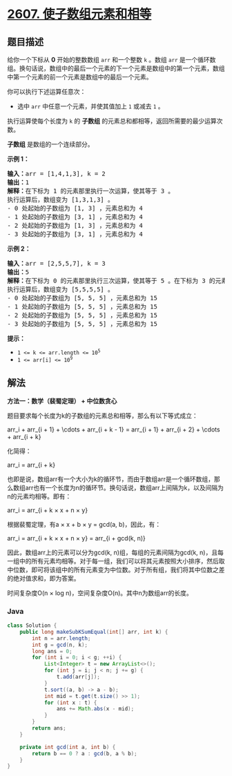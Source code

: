 # [2607. 使子数组元素和相等](https://leetcode.cn/problems/make-k-subarray-sums-equal)

## 题目描述

<p>给你一个下标从 <strong>0</strong> 开始的整数数组 <code>arr</code> 和一个整数 <code>k</code> 。数组 <code>arr</code> 是一个循环数组。换句话说，数组中的最后一个元素的下一个元素是数组中的第一个元素，数组中第一个元素的前一个元素是数组中的最后一个元素。</p>

<p>你可以执行下述运算任意次：</p>

<ul>
	<li>选中 <code>arr</code> 中任意一个元素，并使其值加上 <code>1</code> 或减去 <code>1</code> 。</li>
</ul>

<p>执行运算使每个长度为 <code>k</code> 的 <strong>子数组</strong> 的元素总和都相等，返回所需要的最少运算次数。</p>

<p><strong>子数组</strong> 是数组的一个连续部分。</p>

<p><strong>示例 1：</strong></p>

<pre><strong>输入：</strong>arr = [1,4,1,3], k = 2
<strong>输出：</strong>1
<strong>解释：</strong>在下标为 1 的元素那里执行一次运算，使其等于 3 。
执行运算后，数组变为 [1,3,1,3] 。
- 0 处起始的子数组为 [1, 3] ，元素总和为 4 
- 1 处起始的子数组为 [3, 1] ，元素总和为 4 
- 2 处起始的子数组为 [1, 3] ，元素总和为 4 
- 3 处起始的子数组为 [3, 1] ，元素总和为 4 
</pre>

<p><strong>示例 2：</strong></p>

<pre><strong>输入：</strong>arr = [2,5,5,7], k = 3
<strong>输出：</strong>5
<strong>解释：</strong>在下标为 0 的元素那里执行三次运算，使其等于 5 。在下标为 3 的元素那里执行两次运算，使其等于 5 。
执行运算后，数组变为 [5,5,5,5] 。
- 0 处起始的子数组为 [5, 5, 5] ，元素总和为 15
- 1 处起始的子数组为 [5, 5, 5] ，元素总和为 15
- 2 处起始的子数组为 [5, 5, 5] ，元素总和为 15
- 3 处起始的子数组为 [5, 5, 5] ，元素总和为 15
</pre>

<p><strong>提示：</strong></p>

<ul>
	<li><code>1 &lt;= k &lt;= arr.length &lt;= 10<sup>5</sup></code></li>
	<li><code>1 &lt;= arr[i] &lt;= 10<sup>9</sup></code></li>
</ul>

## 解法

**方法一：数学（裴蜀定理） + 中位数贪心**

题目要求每个长度为k的子数组的元素总和相等，那么有以下等式成立：


arr_i + arr_{i + 1} + \cdots + arr_{i + k - 1} = arr_{i + 1} + arr_{i + 2} + \cdots + arr_{i + k}


化简得：


arr_i = arr_{i + k}


也即是说，数组arr有一个大小为k的循环节，而由于数组arr是一个循环数组，那么数组arr也有一个长度为n的循环节。换句话说，数组arr上间隔为k，以及间隔为n的元素均相等。即有：


arr_i = arr_{i + k × x + n × y}


根据裴蜀定理，有a × x + b × y = gcd(a, b)，因此，有：


arr_i = arr_{i + k × x + n × y} = arr_{i + gcd(k, n)}


因此，数组arr上的元素可以分为gcd(k, n)组，每组的元素间隔为gcd(k, n)，且每一组中的所有元素均相等。对于每一组，我们可以将其元素按照大小排序，然后取中位数，即可将该组中的所有元素变为中位数。对于所有组，我们将其中位数之差的绝对值求和，即为答案。

时间复杂度O(n × log n)，空间复杂度O(n)。其中n为数组arr的长度。

### **Java**

```java
class Solution {
    public long makeSubKSumEqual(int[] arr, int k) {
        int n = arr.length;
        int g = gcd(n, k);
        long ans = 0;
        for (int i = 0; i < g; ++i) {
            List<Integer> t = new ArrayList<>();
            for (int j = i; j < n; j += g) {
                t.add(arr[j]);
            }
            t.sort((a, b) -> a - b);
            int mid = t.get(t.size() >> 1);
            for (int x : t) {
                ans += Math.abs(x - mid);
            }
        }
        return ans;
    }

    private int gcd(int a, int b) {
        return b == 0 ? a : gcd(b, a % b);
    }
}
```
